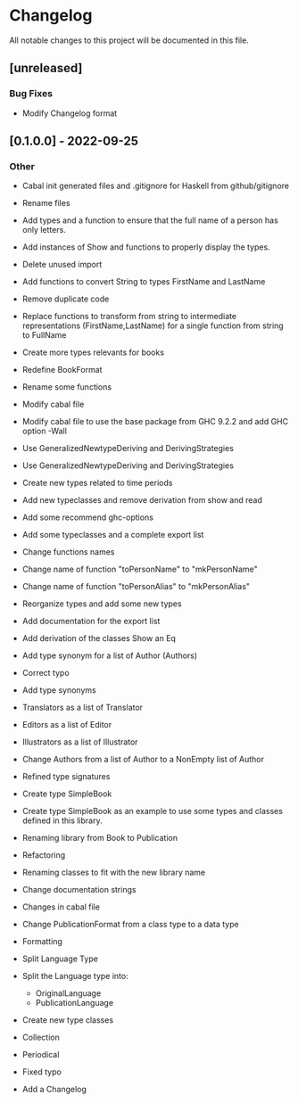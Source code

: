 # Changelog

All notable changes to this project will be documented in this file.

## [unreleased]
### Bug Fixes
- Modify Changelog format

## [0.1.0.0] - 2022-09-25
### Other
- Cabal init generated files and .gitignore for Haskell from github/gitignore

- Rename files

- Add types and a function to ensure that the full name of a person has only letters.

- Add instances of Show and functions to properly display the types.

- Delete unused import

- Add functions to convert String to  types FirstName and LastName

- Remove duplicate code

- Replace functions to transform from string to intermediate representations (FirstName,LastName) for a single function from string to FullName

- Create more types relevants for books

- Redefine BookFormat

- Rename some functions

- Modify cabal file

- Modify cabal file to use the base package from GHC 9.2.2 and add GHC option -Wall

- Use GeneralizedNewtypeDeriving and DerivingStrategies

- Use GeneralizedNewtypeDeriving and DerivingStrategies

- Create new types related to time periods

- Add new typeclasses and remove derivation from show and read

- Add some recommend ghc-options

- Add some typeclasses and a complete export list

- Change functions names

- Change name of function "toPersonName" to "mkPersonName"
- Change name of function "toPersonAlias" to "mkPersonAlias"

- Reorganize types and add some new types

- Add documentation for the export list

- Add derivation of the classes Show an Eq

- Add type synonym for a list of Author (Authors)

- Correct typo

- Add type synonyms

- Translators as a list of Translator
- Editors as a list of Editor
- Illustrators as a list of Illustrator
- Change Authors from a list of Author to a NonEmpty list of Author

- Refined type signatures

- Create type SimpleBook

- Create type SimpleBook as an example to use some types and classes
  defined in this library.

- Renaming library from Book to Publication

- Refactoring

- Renaming classes to fit with the new library name

- Change documentation strings

- Changes in cabal file

- Change PublicationFormat from a class type to a data type

- Formatting

- Split Language Type

- Split the Language type into:
  * OriginalLanguage
  * PublicationLanguage

- Create new type classes

- Collection
- Periodical

- Fixed typo

- Add a Changelog


<!-- generated by git-cliff -->
